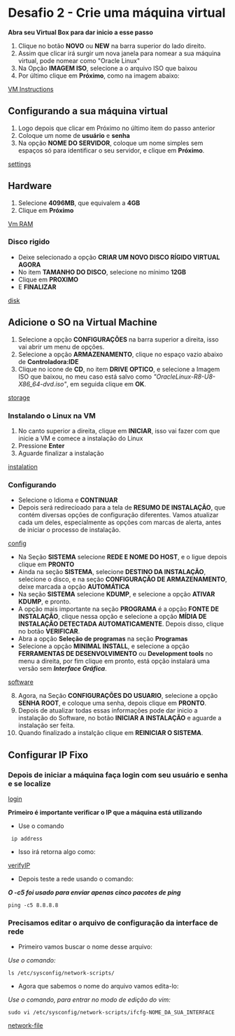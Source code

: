 # Desafio 2 - Crie uma máquina virtual 

**Abra seu Virtual Box para dar inicio a esse passo**

1. Clique no botão **NOVO** ou **NEW** na barra superior do lado direito.
2. Assim que clicar irá surgir um nova janela para nomear a sua máquina virtual, pode nomear como "Oracle Linux"
3. Na Opção **IMAGEM ISO**, selecione a o arquivo ISO que baixou 
4. Por último clique em **Próximo**, como na imagem abaixo:

[VM Instructions](./images/vm-instruction.png)

## Configurando a sua máquina virtual
1. Logo depois que clicar em Próximo no último item do passo anterior
2. Coloque um nome de **usuário** e **senha**
3. Na opção **NOME DO SERVIDOR**, coloque um nome simples sem espaços só para identificar o seu servidor, e clique em **Próximo**.

[settings](./images/settings-vm.png)

## Hardware
1. Selecione **4096MB**, que equivalem a **4GB** 
2. Clique em **Próximo**

[Vm RAM](./images/VM-RAM.png)

### Disco rigido
- Deixe selecionado a opção **CRIAR UM NOVO DISCO RÍGIDO VIRTUAL AGORA**
- No item **TAMANHO DO DISCO**, selecione no mínimo **12GB**
- Clique em **PROXIMO**
- E **FINALIZAR**

[disk](./images/disk-vm.png)

## Adicione o SO na Virtual Machine
1. Selecione a opção **CONFIGURAÇÕES** na barra superior a direita, isso vai abrir um menu de opções.
2. Selecione a opção **ARMAZENAMENTO**, clique no espaço vazio abaixo de **Controladora:IDE**
3. Clique no icone de **CD**, no item **DRIVE OPTICO**, e selecione a Imagem ISO que baixou, no meu caso está salvo como *"OracleLinux-R8-U8-X86_64-dvd.iso"*, em seguida clique em **OK**.

[storage](./images/storage-vm.png)

### Instalando o Linux na VM
1. No canto superior a direita, clique em **INICIAR**, isso vai fazer com que inicie a VM e comece a instalação do Linux
2. Pressione **Enter**
3. Aguarde finalizar a instalação

[instalation](./images/starting-vm.png)

### Configurando 
- Selecione o Idioma e **CONTINUAR**
- Depois será redirecioado para a tela de **RESUMO DE INSTALAÇÃO**, que contém diversas opções de configuração diferentes. Vamos atualizar cada um deles, especialmente as opções com marcas de alerta, antes de iniciar o processo de instalação.

[config](./images/config.png)

- Na Seção **SISTEMA** selecione **REDE E NOME DO HOST**, e o ligue depois clique em **PRONTO**
- Ainda na seção **SISTEMA**, selecione **DESTINO DA INSTALAÇÃO**, selecione o disco, e na seção **CONFIGURAÇÃO DE ARMAZENAMENTO**, deixe marcada a opção **AUTOMÁTICA**
- Na seção **SISTEMA** selecione **KDUMP**, e selecione a opção **ATIVAR KDUMP**, e pronto.
- A opção mais importante na seção **PROGRAMA** é a opção **FONTE DE INSTALAÇÃO**, clique nessa opção e selecione a opção **MÍDIA DE INSTALAÇÃO DETECTADA AUTOMATICAMENTE**. Depois disso, clique no botão **VERIFICAR**.
- Abra a opção **Seleção de programas** na seção **Programas**
 - Selecione a opção **MINIMAL INSTALL**, e selecione a opção **FERRAMENTAS DE DESENVOLVIMENTO** ou **Development tools** no menu a direita, por fim clique em pronto, está opção instalará uma versão sem ***Interface Gráfica***. 

[software](./images/software-wogui.png)

 8. Agora, na Seção **CONFIGURAÇÕES DO USUARIO**, selecione a opção **SENHA ROOT**, e coloque uma senha, depois clique em **PRONTO**.
 9. Depois de atualizar todas essas informações pode dar inicio a instalação do Software, no botão **INICIAR A INSTALAÇÃO** e aguarde a instalação ser feita. 
 10. Quando finalizado a instalção clique em **REINICIAR O SISTEMA**.

 ## Configurar IP Fixo
 ### Depois de iniciar a máquina faça login com seu usuário e senha e se localize

 [login](./images/login01.png)

 **Primeiro é importante verificar o IP que a máquina está utilizando**

 - Use o comando 
 ```
  ip address
 ```

 - Isso irá retorna algo como:

 [verifyIP](./images/verifyip02.png)

 - Depois teste a rede usando o comando:

***O -c5 foi usado para enviar apenas cinco pacotes de ping***
 ```
 ping -c5 8.8.8.8
 ```

### Precisamos editar o arquivo de configuração da interface de rede
 - Primeiro vamos buscar o nome desse arquivo:

 *Use o comando:*
 ```
 ls /etc/sysconfig/network-scripts/
 ```
- Agora que sabemos o nome do arquivo vamos edita-lo:

*Use o comando, para entrar no modo de edição do vim:*
```
sudo vi /etc/sysconfig/network-scripts/ifcfg-NOME_DA_SUA_INTERFACE
```

[network-file](./images/networkfile03.png)



